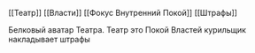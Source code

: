 [[Театр]] [[Власти]] [[Фокус Внутренний Покой]] [[Штрафы]]

Белковый аватар Театра.
Театр это Покой Властей
курильщик
накладывает штрафы
